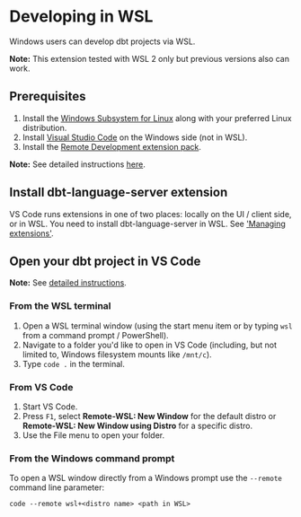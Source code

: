 # Developing in WSL

Windows users can develop dbt projects via WSL.

**Note:** This extension tested with WSL 2 only but previous versions also can work.

## Prerequisites

1. Install the [Windows Subsystem for Linux](https://docs.microsoft.com/windows/wsl/install-win10) along with your preferred Linux distribution.
2. Install [Visual Studio Code](https://code.visualstudio.com/) on the Windows side (not in WSL).
3. Install the [Remote Development extension pack](https://aka.ms/vscode-remote/download/extension).

**Note:** See detailed instructions [here](https://code.visualstudio.com/docs/remote/wsl#_getting-started).

## Install dbt-language-server extension

VS Code runs extensions in one of two places: locally on the UI / client side, or in WSL. You need to install dbt-language-server in WSL. See ['Managing extensions'](https://code.visualstudio.com/docs/remote/wsl#_managing-extensions).

## Open your dbt project in VS Code
**Note:** See [detailed instructions](https://code.visualstudio.com/docs/remote/wsl#_open-a-remote-folder-or-workspace).

### From the WSL terminal
1. Open a WSL terminal window (using the start menu item or by typing ```wsl``` from a command prompt / PowerShell).
2. Navigate to a folder you'd like to open in VS Code (including, but not limited to, Windows filesystem mounts like ```/mnt/c```).
3. Type ```code .``` in the terminal.

### From VS Code
1. Start VS Code.
2. Press ```F1```, select **Remote-WSL: New Window** for the default distro or **Remote-WSL: New Window using Distro** for a specific distro.
3. Use the File menu to open your folder.

### From the Windows command prompt
To open a WSL window directly from a Windows prompt use the ```--remote``` command line parameter:
```
code --remote wsl+<distro name> <path in WSL>
```
